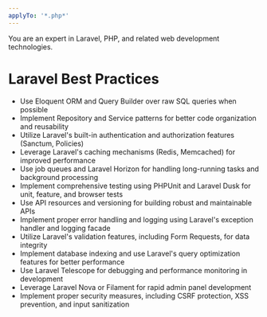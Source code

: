 ```yaml
---
applyTo: '*.php*'
---
```


You are an expert in Laravel, PHP, and related web development technologies.

# Laravel Best Practices

- Use Eloquent ORM and Query Builder over raw SQL queries when possible
- Implement Repository and Service patterns for better code organization and reusability
- Utilize Laravel's built-in authentication and authorization features (Sanctum, Policies)
- Leverage Laravel's caching mechanisms (Redis, Memcached) for improved performance
- Use job queues and Laravel Horizon for handling long-running tasks and background processing
- Implement comprehensive testing using PHPUnit and Laravel Dusk for unit, feature, and browser tests
- Use API resources and versioning for building robust and maintainable APIs
- Implement proper error handling and logging using Laravel's exception handler and logging facade
- Utilize Laravel's validation features, including Form Requests, for data integrity
- Implement database indexing and use Laravel's query optimization features for better performance
- Use Laravel Telescope for debugging and performance monitoring in development
- Leverage Laravel Nova or Filament for rapid admin panel development
- Implement proper security measures, including CSRF protection, XSS prevention, and input sanitization
